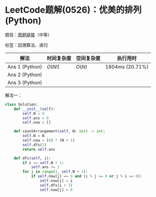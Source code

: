 # LeetCode题解(0526)：优美的排列(Python)

题目：[原题链接](https://leetcode-cn.com/problems/beautiful-arrangement/)（中等）

标签：回溯算法、递归

| 解法           | 时间复杂度 | 空间复杂度 | 执行用时        |
| -------------- | ---------- | ---------- | --------------- |
| Ans 1 (Python) | $O(N!)$    | $O(N)$     | 1804ms (20.71%) |
| Ans 2 (Python) |            |            |                 |
| Ans 3 (Python) |            |            |                 |

解法一：

```python
class Solution:
    def __init__(self):
        self.N = 0
        self.ans = 0
        self.now = []

    def countArrangement(self, N: int) -> int:
        self.N = N
        self.now = [0] * (N + 1)
        self.dfs(1)
        return self.ans

    def dfs(self, i):
        if i == self.N + 1:
            self.ans += 1
        for j in range(1, self.N + 1):
            if self.now[j] == 0 and (i % j == 0 or j % i == 0):
                self.now[j] = i
                self.dfs(i + 1)
                self.now[j] = 0
```

